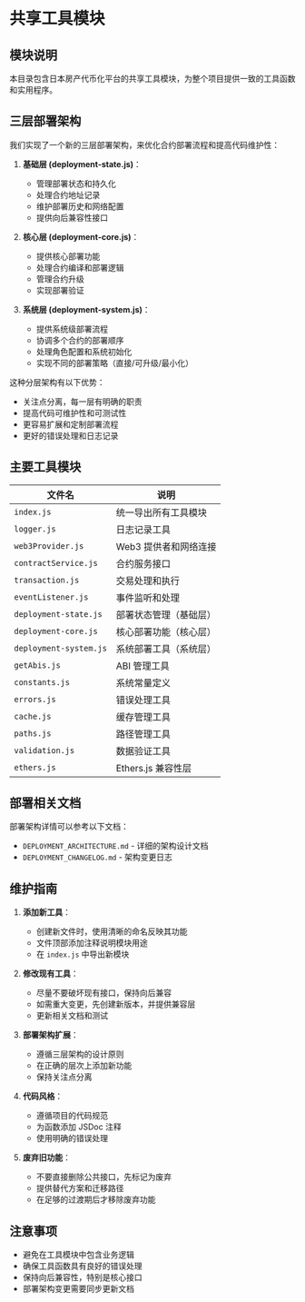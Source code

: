# 共享工具模块

## 模块说明

本目录包含日本房产代币化平台的共享工具模块，为整个项目提供一致的工具函数和实用程序。

## 三层部署架构

我们实现了一个新的三层部署架构，来优化合约部署流程和提高代码维护性：

1. **基础层 (deployment-state.js)**：
   - 管理部署状态和持久化
   - 处理合约地址记录
   - 维护部署历史和网络配置
   - 提供向后兼容性接口

2. **核心层 (deployment-core.js)**：
   - 提供核心部署功能
   - 处理合约编译和部署逻辑
   - 管理合约升级
   - 实现部署验证

3. **系统层 (deployment-system.js)**：
   - 提供系统级部署流程
   - 协调多个合约的部署顺序
   - 处理角色配置和系统初始化
   - 实现不同的部署策略（直接/可升级/最小化）

这种分层架构有以下优势：
- 关注点分离，每一层有明确的职责
- 提高代码可维护性和可测试性
- 更容易扩展和定制部署流程
- 更好的错误处理和日志记录

## 主要工具模块

| 文件名 | 说明 |
|--------|------|
| `index.js` | 统一导出所有工具模块 |
| `logger.js` | 日志记录工具 |
| `web3Provider.js` | Web3 提供者和网络连接 |
| `contractService.js` | 合约服务接口 |
| `transaction.js` | 交易处理和执行 |
| `eventListener.js` | 事件监听和处理 |
| `deployment-state.js` | 部署状态管理（基础层） |
| `deployment-core.js` | 核心部署功能（核心层） |
| `deployment-system.js` | 系统部署工具（系统层） |
| `getAbis.js` | ABI 管理工具 |
| `constants.js` | 系统常量定义 |
| `errors.js` | 错误处理工具 |
| `cache.js` | 缓存管理工具 |
| `paths.js` | 路径管理工具 |
| `validation.js` | 数据验证工具 |
| `ethers.js` | Ethers.js 兼容性层 |

## 部署相关文档

部署架构详情可以参考以下文档：
- `DEPLOYMENT_ARCHITECTURE.md` - 详细的架构设计文档
- `DEPLOYMENT_CHANGELOG.md` - 架构变更日志

## 维护指南

1. **添加新工具**：
   - 创建新文件时，使用清晰的命名反映其功能
   - 文件顶部添加注释说明模块用途
   - 在 `index.js` 中导出新模块

2. **修改现有工具**：
   - 尽量不要破坏现有接口，保持向后兼容
   - 如需重大变更，先创建新版本，并提供兼容层
   - 更新相关文档和测试

3. **部署架构扩展**：
   - 遵循三层架构的设计原则
   - 在正确的层次上添加新功能
   - 保持关注点分离

4. **代码风格**：
   - 遵循项目的代码规范
   - 为函数添加 JSDoc 注释
   - 使用明确的错误处理

5. **废弃旧功能**：
   - 不要直接删除公共接口，先标记为废弃
   - 提供替代方案和迁移路径
   - 在足够的过渡期后才移除废弃功能

## 注意事项

- 避免在工具模块中包含业务逻辑
- 确保工具函数具有良好的错误处理
- 保持向后兼容性，特别是核心接口 
- 部署架构变更需要同步更新文档 